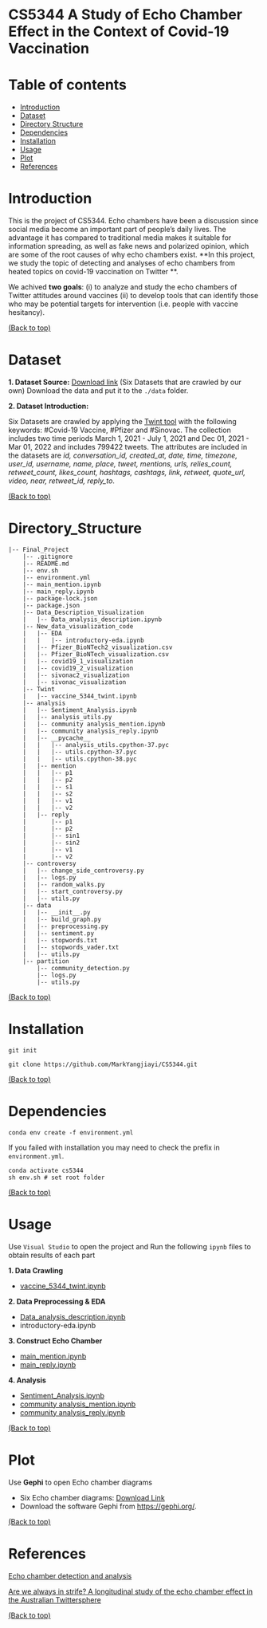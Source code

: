 # CS5344  A Study of Echo Chamber Effect in the Context of Covid-19 Vaccination

# Table of contents
- [Introduction](#introduction)
- [Dataset](#dataset)
- [Directory Structure](#directory_structure)
- [Dependencies](#dependencies)
- [Installation](#installation)
- [Usage](#usage)
- [Plot](#plot)
- [References](#references)

# Introduction

This is the project of CS5344. 
Echo chambers have been a discussion since social media become an important part of people’s daily lives. The advantage it has compared to traditional media makes it suitable for information spreading, as well as fake news and polarized opinion, which are some of the root causes of why echo chambers exist. **In this project, we study the topic of detecting and analyses of echo chambers from heated topics on covid-19 vaccination on Twitter **.  

We achived **two goals**: 
(i) to analyze and study the echo chambers of Twitter attitudes around vaccines
(ii) to develop tools that can identify those who may be potential targets for intervention (i.e. people with vaccine hesitancy).



[(Back to top)](#table-of-contents)

# Dataset

**1. Dataset Source:**  [Download link](https://drive.google.com/drive/folders/1YIk4phkw-2Ki_Ih11RSOv7BAd9su4x0D?usp=sharing) (Six Datasets that are crawled by our own)
Download the data and put it to the `./data` folder.

**2. Dataset Introduction:**

 Six Datasets are crawled by applying the [Twint tool](https://github.com/twintproject/twint) with the following keywords: \#Covid-19 Vaccine, \#Pfizer and \#Sinovac. The collection includes two time periods  March 1, 2021 \- July 1, 2021 and Dec 01, 2021 \- Mar 01, 2022 and includes 799422 tweets. The attributes are included in the datasets are *id, conversation\_id, created\_at, date, time, timezone, user\_id, username, name, place, tweet, mentions, urls, relies\_count, retweet\_count, likes\_count, hashtags, cashtags, link, retweet, quote\_url, video, near, retweet\_id, reply\_to*.

[(Back to top)](#table-of-contents)

# Directory_Structure

```
|-- Final_Project
    |-- .gitignore
    |-- README.md
    |-- env.sh
    |-- environment.yml
    |-- main_mention.ipynb
    |-- main_reply.ipynb
    |-- package-lock.json
    |-- package.json
    |-- Data_Description_Visualization
    |   |-- Data_analysis_description.ipynb
    |-- New_data_visualization_code
    |   |-- EDA
    |   |   |-- introductory-eda.ipynb
    |   |-- Pfizer_BioNTech2_visualization.csv
    |   |-- Pfizer_BioNTech_visualization.csv
    |   |-- covid19_1_visualization
    |   |-- covid19_2_visualization
    |   |-- sivonac2_visualization
    |   |-- sivonac_visualization
    |-- Twint
    |   |-- vaccine_5344_twint.ipynb
    |-- analysis
    |   |-- Sentiment_Analysis.ipynb
    |   |-- analysis_utils.py
    |   |-- community analysis_mention.ipynb
    |   |-- community analysis_reply.ipynb
    |   |-- __pycache__
    |   |   |-- analysis_utils.cpython-37.pyc
    |   |   |-- utils.cpython-37.pyc
    |   |   |-- utils.cpython-38.pyc
    |   |-- mention
    |   |   |-- p1
    |   |   |-- p2
    |   |   |-- s1
    |   |   |-- s2
    |   |   |-- v1
    |   |   |-- v2
    |   |-- reply
    |       |-- p1
    |       |-- p2
    |       |-- sin1
    |       |-- sin2
    |       |-- v1
    |       |-- v2
    |-- controversy
    |   |-- change_side_controversy.py
    |   |-- logs.py
    |   |-- random_walks.py
    |   |-- start_controversy.py
    |   |-- utils.py
    |-- data
    |   |-- __init__.py
    |   |-- build_graph.py
    |   |-- preprocessing.py
    |   |-- sentiment.py
    |   |-- stopwords.txt
    |   |-- stopwords_vader.txt
    |   |-- utils.py
    |-- partition
        |-- community_detection.py
        |-- logs.py
        |-- utils.py

```
[(Back to top)](#table-of-contents)

# Installation

```git init```

```git clone https://github.com/MarkYangjiayi/CS5344.git```

[(Back to top)](#table-of-contents)

# Dependencies

```
conda env create -f environment.yml
```
If you failed with installation you may need to check the prefix in `environment.yml`.
```
conda activate cs5344
sh env.sh # set root folder
```

[(Back to top)](#table-of-contents)


# Usage

Use `Visual Studio` to open the project and Run the following 	`ipynb` files to obtain results of each part

 **1. Data Crawling**
 - [vaccine_5344_twint.ipynb](https://github.com/MarkYangjiayi/CS5344/blob/main/Twint/vaccine_5344_twint.ipynb)
 
 **2. Data Preprocessing & EDA**
 - [Data_analysis_description.ipynb](https://github.com/MarkYangjiayi/CS5344/blob/main/Data_Description_Visualization/Data_analysis_description.ipynb)
 - introductory-eda.ipynb

 **3. Construct Echo Chamber**
 - [main_mention.ipynb](https://github.com/MarkYangjiayi/CS5344/blob/main/main_mention.ipynb)
 - [main_reply.ipynb](https://github.com/MarkYangjiayi/CS5344/blob/main/main_reply.ipynb)

**4. Analysis**
 - [Sentiment_Analysis.ipynb](https://github.com/MarkYangjiayi/CS5344/blob/main/analysis/Sentiment_Analysis.ipynb)
 - [community analysis_mention.ipynb](https://github.com/MarkYangjiayi/CS5344/blob/main/analysis/community%20analysis_mention.ipynb)
 - [community analysis_reply.ipynb](https://github.com/MarkYangjiayi/CS5344/blob/main/analysis/community%20analysis_reply.ipynb)

[(Back to top)](#table-of-contents)

# Plot
Use **Gephi** to open Echo chamber diagrams
 - Six Echo chamber diagrams: [Download Link](https://drive.google.com/drive/folders/1qv98RuFSnwoCbo22L7F1IsVtbRQ9esTo?usp=sharing)
 - Download the software Gephi from https://gephi.org/.
 
[(Back to top)](#table-of-contents)

# References
[Echo chamber detection and analysis](https://link.springer.com/article/10.1007/s13278-021-00779-3)

[Are we always in strife? A longitudinal study of the echo chamber effect in the Australian Twittersphere](https://arxiv.org/abs/2201.09161)

[(Back to top)](#table-of-contents)


